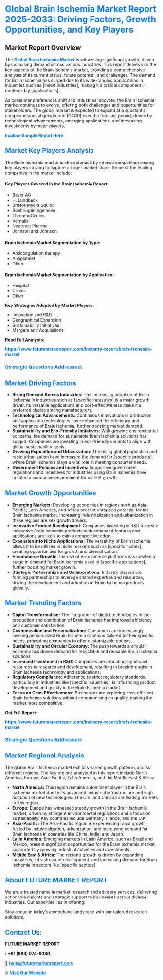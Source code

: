 <h1 style="color: #007BFF;">Global Brain Ischemia Market Report 2025-2033: Driving Factors, Growth Opportunities, and Key Players</h1>

<section id="overview">
<h2>Market Report Overview</h2>
<p>The <a href="https://www.futuremarketreport.com/industry-report/brain-ischemia-market" style="color: #007BFF; text-decoration: none;"><strong>Global Brain Ischemia Market</strong></a> is witnessing significant growth, driven by increasing demand across various industries. This report delves into the key aspects of the Brain Ischemia market, providing a comprehensive analysis of its current status, future potential, and challenges. The demand for Brain Ischemia has surged due to its wide-ranging applications in industries such as [insert industries], making it a critical component in modern-day [applications].</p>
<p>As consumer preferences shift and industries innovate, the Brain Ischemia market continues to evolve, offering both challenges and opportunities for stakeholders. The global market is expected to expand at a substantial compound annual growth rate (CAGR) over the forecast period, driven by technological advancements, emerging applications, and increasing investments by major players.</p>
</section>

<section id="overview">
<p><a href="https://www.futuremarketreport.com/request-sample/reportId=48889" style="color: #007BFF; text-decoration: none;"><strong>Explore Sample Report Here</strong></a></p>
</section>

<section id="key-players">
<h2 style="color: #007BFF;">Market Key Players Analysis</h2>
<p>The Brain Ischemia market is characterized by intense competition among key players striving to capture a larger market share. Some of the leading companies in the market include:</p>
<h4>Key Players Covered in the Brain Ischemia Report:</h4>
<ul><li>Bayer AG</li><li>H. Lundbeck</li><li>Bristol-Myers Squibb</li><li>Boehringer Ingelheim</li><li>ThromboGenics</li><li>Vernalis</li><li>Neurotec Pharma</li><li>Johnson and Johnson</li></ul>
<h4>Brain Ischemia Market Segmentation by Type:</h4>
<ul><li>Anticoagulation therapy</li><li>Antiplatelet</li><li>Other</li></ul>

<h4>Brain Ischemia Market Segmentation by Application:</h4>
<ul><li>Hospital</li><li>Clinics</li><li>Other</li></ul>
<p><strong>Key Strategies Adopted by Market Players:</strong></p>
<ul>
<li>Innovation and R&D</li>
<li>Geographical Expansion</li>
<li>Sustainability Initiatives</li>
<li>Mergers and Acquisitions</li>
</ul>
</section>

<section>
<p><strong>Read Full Analysis: </strong></p><a href="https://www.futuremarketreport.com/industry-report/brain-ischemia-market" style="color: #007BFF; text-decoration: none;"><strong>https://www.futuremarketreport.com/industry-report/brain-ischemia-market</strong></a>
<h3 style="color: #007BFF;">Strategic Questions Addressed:</h3>
</section>

<section id="driving-factors">
<h2 style="color: #007BFF;">Market Driving Factors</h2>
<ul>
<li><strong>Rising Demand Across Industries:</strong> The increasing adoption of Brain Ischemia in industries such as [specific industries] is a major growth driver. Its versatile applications and cost-effectiveness make it a preferred choice among manufacturers.</li>
<li><strong>Technological Advancements:</strong> Continuous innovations in production and application technologies have enhanced the efficiency and performance of Brain Ischemia, further boosting market demand.</li>
<li><strong>Sustainability and Eco-Friendly Initiatives:</strong> With growing environmental concerns, the demand for sustainable Brain Ischemia solutions has surged. Companies are investing in eco-friendly variants to align with global sustainability goals.</li>
<li><strong>Growing Population and Urbanization:</strong> The rising global population and rapid urbanization have increased the demand for [specific products], where Brain Ischemia plays a vital role in meeting consumer needs.</li>
<li><strong>Government Policies and Incentives:</strong> Supportive government regulations and incentives for industries using Brain Ischemia have created a conducive environment for market growth.</li>
</ul>
</section>

<section id="growth-opportunities">
<h2 style="color: #007BFF;">Market Growth Opportunities</h2>
<ul>
<li><strong>Emerging Markets:</strong> Developing economies in regions such as Asia-Pacific, Latin America, and Africa present untapped potential for the Brain Ischemia market. Increasing industrialization and urbanization in these regions are key growth drivers.</li>
<li><strong>Innovative Product Development:</strong> Companies investing in R&D to create innovative Brain Ischemia products with enhanced features and applications are likely to gain a competitive edge.</li>
<li><strong>Expansion into Niche Applications:</strong> The versatility of Brain Ischemia allows it to be utilized in niche markets such as [specific niches], creating opportunities for growth and diversification.</li>
<li><strong>E-commerce Growth:</strong> The rise of e-commerce platforms has created a surge in demand for Brain Ischemia used in [specific applications], further boosting market growth.</li>
<li><strong>Strategic Partnerships and Collaborations:</strong> Industry players are forming partnerships to leverage shared expertise and resources, driving the development and adoption of Brain Ischemia products globally.</li>
</ul>
</section>

<section id="trending-factors">
<h2 style="color: #007BFF;">Market Trending Factors</h2>
<ul>
<li><strong>Digital Transformation:</strong> The integration of digital technologies in the production and distribution of Brain Ischemia has improved efficiency and customer satisfaction.</li>
<li><strong>Customization and Personalization:</strong> Consumers are increasingly seeking personalized Brain Ischemia solutions tailored to their specific needs, prompting companies to offer customizable options.</li>
<li><strong>Sustainability and Circular Economy:</strong> The push towards a circular economy has driven demand for recyclable and reusable Brain Ischemia solutions.</li>
<li><strong>Increased Investment in R&D:</strong> Companies are allocating significant resources to research and development, resulting in breakthroughs in Brain Ischemia technology and applications.</li>
<li><strong>Regulatory Compliance:</strong> Adherence to strict regulatory standards, particularly in industries like [specific industries], is influencing product development and quality in the Brain Ischemia market.</li>
<li><strong>Focus on Cost-Effectiveness:</strong> Businesses are exploring cost-efficient Brain Ischemia solutions without compromising on quality, making the market more competitive.</li>
</ul>
</section>

<section>
<p><strong>Get Full Report: </strong></p><a href="https://www.futuremarketreport.com/industry-report/brain-ischemia-market" style="color: #007BFF; text-decoration: none;"><strong>https://www.futuremarketreport.com/industry-report/brain-ischemia-market</strong></a>
<h3 style="color: #007BFF;">Strategic Questions Addressed:</h3>
</section>


<section id="regional-analysis">
<h2 style="color: #007BFF;">Market Regional Analysis</h2>
<p>The global Brain Ischemia market exhibits varied growth patterns across different regions. The key regions analyzed in this report include North America, Europe, Asia-Pacific, Latin America, and the Middle East & Africa:</p>
<ul>
<li><strong>North America:</strong> This region remains a dominant player in the Brain Ischemia market due to its advanced industrial infrastructure and high adoption of new technologies. The U.S. and Canada are leading markets in this region.</li>
<li><strong>Europe:</strong> Europe has witnessed steady growth in the Brain Ischemia market, driven by stringent environmental regulations and a focus on sustainability. Key countries include Germany, France, and the U.K.</li>
<li><strong>Asia-Pacific:</strong> The Asia-Pacific region is experiencing rapid growth, fueled by industrialization, urbanization, and increasing demand for Brain Ischemia in countries like China, India, and Japan.</li>
<li><strong>Latin America:</strong> Emerging markets in Latin America, such as Brazil and Mexico, present significant opportunities for the Brain Ischemia market, supported by growing industrial activities and investments.</li>
<li><strong>Middle East & Africa:</strong> The region’s growth is driven by expanding industries, infrastructure development, and increasing demand for Brain Ischemia in sectors like [specific sectors].</li>
</ul>
</section>

<footer>
<h2 style="color: #007BFF;">About FUTURE MARKET REPORT</h2>
<p>We are a trusted name in market research and advisory services, delivering actionable insights and strategic support to businesses across diverse industries. Our expertise lies in offering:</p>

<p>Stay ahead in today’s competitive landscape with our tailored research solutions.</p>

<h2 style="color: #007BFF;">Contact Us:</h2>
<p><strong>FUTURE MARKET REPORT</strong></p>
<p>📞 <strong>+91 (883) 074-8030</strong></p>
<p>📧 <strong><a href="mailto:help@futuremarketreport.com" style="color: #007BFF;">help@futuremarketreport.com</a></strong></p>
<p>🌐 <strong><a href="https://www.futuremarketreport.com/" style="color: #007BFF;">Visit Our Website</a></strong></p>
</footer>